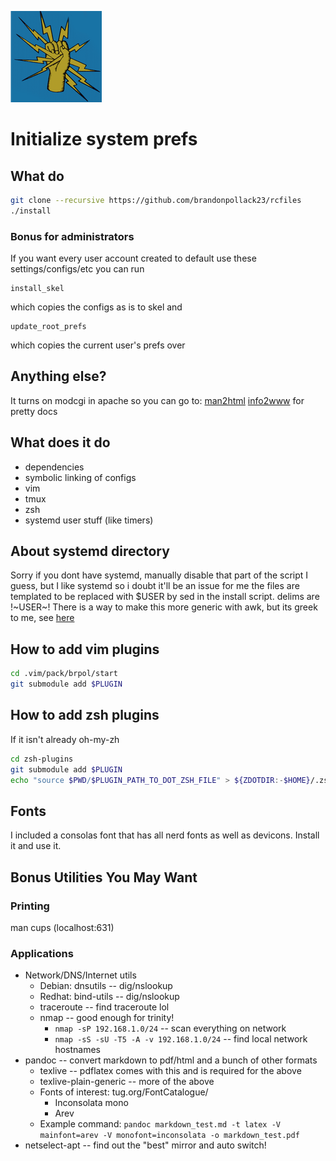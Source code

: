 ![Hand of Zeus](hand_of_zeus.png "My Logo")

# Initialize system prefs

## What do
```sh
git clone --recursive https://github.com/brandonpollack23/rcfiles
./install
```

### Bonus for administrators
If you want every user account created to default use these settings/configs/etc
you can run
```
install_skel
```
which copies the configs as is to skel
and
```
update_root_prefs
```
which copies the current user's prefs over

## Anything else?
It turns on modcgi in apache so you can go to:
[man2html](http://localhost/cgi-bin/man/man2html)
[info2www](http://localhost/cgi-bin/info2www) 
for pretty docs


## What does it do
* dependencies
* symbolic linking of configs
* vim
* tmux
* zsh
* systemd user stuff (like timers)

## About systemd directory
Sorry if you dont have systemd, manually disable that part of the script I guess, but I like systemd so i doubt it'll be an issue for me
the files are templated to be replaced with $USER by sed in the install script.  delims are !~USER~!
There is a way to make this more generic with awk, but its greek to me, see [here](https://stackoverflow.com/questions/39044603/sed-use-1-to-get-value-of-environment-variable)

## How to add vim plugins
```sh
cd .vim/pack/brpol/start
git submodule add $PLUGIN
```

## How to add zsh plugins
If it isn't already oh-my-zh
```sh
cd zsh-plugins
git submodule add $PLUGIN
echo "source $PWD/$PLUGIN_PATH_TO_DOT_ZSH_FILE" > ${ZDOTDIR:-$HOME}/.zshrc
```

## Fonts

I included a consolas font that has all nerd fonts as well as devicons.  Install it and use it.

## Bonus Utilities You May Want

### Printing
man cups (localhost:631)

### Applications
* Network/DNS/Internet utils
    * Debian: dnsutils -- dig/nslookup
    * Redhat: bind-utils -- dig/nslookup
    * traceroute -- find traceroute lol
    * nmap -- good enough for trinity!
        * `nmap -sP 192.168.1.0/24` -- scan everything on network
        * `nmap -sS -sU -T5 -A -v 192.168.1.0/24` -- find local network hostnames
* pandoc -- convert markdown to pdf/html and a bunch of other formats
    * texlive -- pdflatex comes with this and is required for the above
    * texlive-plain-generic -- more of the above
    * Fonts of interest: tug.org/FontCatalogue/
        * Inconsolata mono
        * Arev
    * Example command: `pandoc markdown_test.md -t latex -V mainfont=arev -V monofont=inconsolata -o markdown_test.pdf`
* netselect-apt -- find out the "best" mirror and auto switch!
